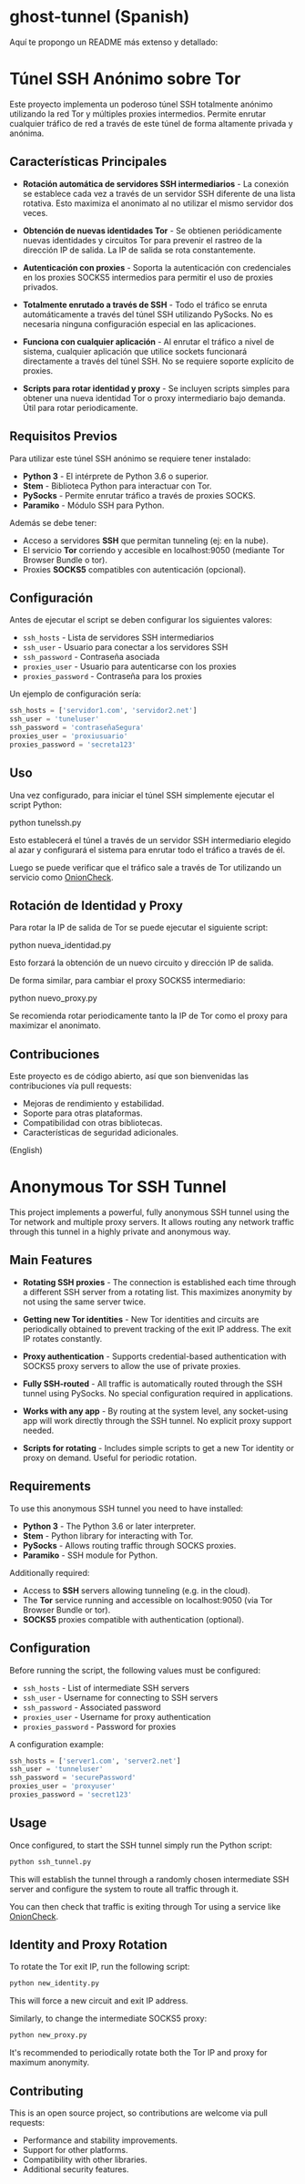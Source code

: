 # ghost-tunnel (Spanish)
Aquí te propongo un README más extenso y detallado:

# Túnel SSH Anónimo sobre Tor

Este proyecto implementa un poderoso túnel SSH totalmente anónimo utilizando la red Tor y múltiples proxies intermedios. Permite enrutar cualquier tráfico de red a través de este túnel de forma altamente privada y anónima.

## Características Principales

- **Rotación automática de servidores SSH intermediarios** - La conexión se establece cada vez a través de un servidor SSH diferente de una lista rotativa. Esto maximiza el anonimato al no utilizar el mismo servidor dos veces.

- **Obtención de nuevas identidades Tor** - Se obtienen periódicamente nuevas identidades y circuitos Tor para prevenir el rastreo de la dirección IP de salida. La IP de salida se rota constantemente.

- **Autenticación con proxies** - Soporta la autenticación con credenciales en los proxies SOCKS5 intermedios para permitir el uso de proxies privados.

- **Totalmente enrutado a través de SSH** - Todo el tráfico se enruta automáticamente a través del túnel SSH utilizando PySocks. No es necesaria ninguna configuración especial en las aplicaciones.

- **Funciona con cualquier aplicación** - Al enrutar el tráfico a nivel de sistema, cualquier aplicación que utilice sockets funcionará directamente a través del túnel SSH. No se requiere soporte explícito de proxies.

- **Scripts para rotar identidad y proxy** - Se incluyen scripts simples para obtener una nueva identidad Tor o proxy intermediario bajo demanda. Útil para rotar periodicamente.

## Requisitos Previos

Para utilizar este túnel SSH anónimo se requiere tener instalado:

- **Python 3** - El intérprete de Python 3.6 o superior.
- **Stem** - Biblioteca Python para interactuar con Tor.
- **PySocks** - Permite enrutar tráfico a través de proxies SOCKS.
- **Paramiko** - Módulo SSH para Python.

Además se debe tener:

- Acceso a servidores **SSH** que permitan tunneling (ej: en la nube).
- El servicio **Tor** corriendo y accesible en localhost:9050 (mediante Tor Browser Bundle o tor).
- Proxies **SOCKS5** compatibles con autenticación (opcional).

## Configuración

Antes de ejecutar el script se deben configurar los siguientes valores:

- `ssh_hosts` - Lista de servidores SSH intermediarios
- `ssh_user` - Usuario para conectar a los servidores SSH
- `ssh_password` - Contraseña asociada
- `proxies_user` - Usuario para autenticarse con los proxies
- `proxies_password` - Contraseña para los proxies

Un ejemplo de configuración sería:

```python
ssh_hosts = ['servidor1.com', 'servidor2.net']
ssh_user = 'tuneluser'
ssh_password = 'contraseñaSegura' 
proxies_user = 'proxiusuario'
proxies_password = 'secreta123'
```

## Uso

Una vez configurado, para iniciar el túnel SSH simplemente ejecutar el script Python:

python tunelssh.py

Esto establecerá el túnel a través de un servidor SSH intermediario elegido al azar y configurará el sistema para enrutar todo el tráfico a través de él.

Luego se puede verificar que el tráfico sale a través de Tor utilizando un servicio como [OnionCheck](https://onioncheck.com/).

## Rotación de Identidad y Proxy

Para rotar la IP de salida de Tor se puede ejecutar el siguiente script:

python nueva_identidad.py

Esto forzará la obtención de un nuevo circuito y dirección IP de salida.

De forma similar, para cambiar el proxy SOCKS5 intermediario:

python nuevo_proxy.py

Se recomienda rotar periodicamente tanto la IP de Tor como el proxy para maximizar el anonimato.

## Contribuciones

Este proyecto es de código abierto, así que son bienvenidas las contribuciones vía pull requests:

- Mejoras de rendimiento y estabilidad.
- Soporte para otras plataformas.
- Compatibilidad con otras bibliotecas.
- Características de seguridad adicionales.

(English)

# Anonymous Tor SSH Tunnel

This project implements a powerful, fully anonymous SSH tunnel using the Tor network and multiple proxy servers. It allows routing any network traffic through this tunnel in a highly private and anonymous way.

## Main Features

- **Rotating SSH proxies** - The connection is established each time through a different SSH server from a rotating list. This maximizes anonymity by not using the same server twice.

- **Getting new Tor identities** - New Tor identities and circuits are periodically obtained to prevent tracking of the exit IP address. The exit IP rotates constantly.

- **Proxy authentication** - Supports credential-based authentication with SOCKS5 proxy servers to allow the use of private proxies.

- **Fully SSH-routed** - All traffic is automatically routed through the SSH tunnel using PySocks. No special configuration required in applications.

- **Works with any app** - By routing at the system level, any socket-using app will work directly through the SSH tunnel. No explicit proxy support needed.

- **Scripts for rotating** - Includes simple scripts to get a new Tor identity or proxy on demand. Useful for periodic rotation.

## Requirements

To use this anonymous SSH tunnel you need to have installed:

- **Python 3** - The Python 3.6 or later interpreter.
- **Stem** - Python library for interacting with Tor.
- **PySocks** - Allows routing traffic through SOCKS proxies.
- **Paramiko** - SSH module for Python.

Additionally required:

- Access to **SSH** servers allowing tunneling (e.g. in the cloud).
- The **Tor** service running and accessible on localhost:9050 (via Tor Browser Bundle or tor).
- **SOCKS5** proxies compatible with authentication (optional).

## Configuration

Before running the script, the following values must be configured:

- `ssh_hosts` - List of intermediate SSH servers
- `ssh_user` - Username for connecting to SSH servers
- `ssh_password` - Associated password
- `proxies_user` - Username for proxy authentication
- `proxies_password` - Password for proxies

A configuration example:

```python
ssh_hosts = ['server1.com', 'server2.net']
ssh_user = 'tunneluser' 
ssh_password = 'securePassword'
proxies_user = 'proxyuser'
proxies_password = 'secret123'
```

## Usage

Once configured, to start the SSH tunnel simply run the Python script:

```bash
python ssh_tunnel.py
```

This will establish the tunnel through a randomly chosen intermediate SSH server and configure the system to route all traffic through it.

You can then check that traffic is exiting through Tor using a service like [OnionCheck](https://onioncheck.com/).

## Identity and Proxy Rotation

To rotate the Tor exit IP, run the following script:

```bash
python new_identity.py
```

This will force a new circuit and exit IP address.

Similarly, to change the intermediate SOCKS5 proxy:

```bash
python new_proxy.py 
```

It's recommended to periodically rotate both the Tor IP and proxy for maximum anonymity.

## Contributing

This is an open source project, so contributions are welcome via pull requests:

- Performance and stability improvements.
- Support for other platforms.
- Compatibility with other libraries.
- Additional security features.
